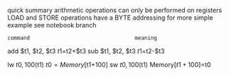  quick summary
 arithmetic operations can only be performed on registers
 LOAD and STORE operations have a BYTE addressing
 for more simple example see notebook branch

	command 								meaning

add    $t1, $t2, $t3 		$t1=$t2+$t3
sub		 $t1, $t2, $t3 		$t1=$t2-$t3

lw	   $t0, 100($t1)		$t0=Memory[$t1+100]
sw	 	 $t0, 100($t1)		Memory[$t1+100]=$t0
